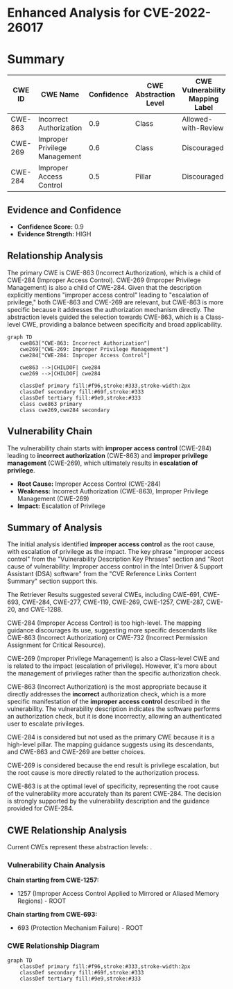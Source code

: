 # Enhanced Analysis for CVE-2022-26017

# Summary
| CWE ID | CWE Name | Confidence | CWE Abstraction Level | CWE Vulnerability Mapping Label | CWE-Vulnerability Mapping Notes |
|---|---|---|---|---|---|
| CWE-863 | Incorrect Authorization | 0.9 | Class | Allowed-with-Review | Primary CWE |
| CWE-269 | Improper Privilege Management | 0.6 | Class | Discouraged | Secondary CWE |
| CWE-284 | Improper Access Control | 0.5 | Pillar | Discouraged | Secondary CWE |

## Evidence and Confidence

*   **Confidence Score:** 0.9
*   **Evidence Strength:** HIGH

## Relationship Analysis
The primary CWE is CWE-863 (Incorrect Authorization), which is a child of CWE-284 (Improper Access Control). CWE-269 (Improper Privilege Management) is also a child of CWE-284. Given that the description explicitly mentions "improper access control" leading to "escalation of privilege," both CWE-863 and CWE-269 are relevant, but CWE-863 is more specific because it addresses the authorization mechanism directly. The abstraction levels guided the selection towards CWE-863, which is a Class-level CWE, providing a balance between specificity and broad applicability.

```mermaid
graph TD
    cwe863["CWE-863: Incorrect Authorization"]
    cwe269["CWE-269: Improper Privilege Management"]
    cwe284["CWE-284: Improper Access Control"]
    
    cwe863 -->|CHILDOF| cwe284
    cwe269 -->|CHILDOF| cwe284

    classDef primary fill:#f96,stroke:#333,stroke-width:2px
    classDef secondary fill:#69f,stroke:#333
    classDef tertiary fill:#9e9,stroke:#333
    class cwe863 primary
    class cwe269,cwe284 secondary
```

## Vulnerability Chain
The vulnerability chain starts with **improper access control** (CWE-284) leading to **incorrect authorization** (CWE-863) and **improper privilege management** (CWE-269), which ultimately results in **escalation of privilege**.
  - **Root Cause:** Improper Access Control (CWE-284)
  - **Weakness:** Incorrect Authorization (CWE-863), Improper Privilege Management (CWE-269)
  - **Impact:** Escalation of Privilege

## Summary of Analysis
The initial analysis identified **improper access control** as the root cause, with escalation of privilege as the impact. The key phrase "improper access control" from the "Vulnerability Description Key Phrases" section and "Root cause of vulnerability: Improper access control in the Intel Driver & Support Assistant (DSA) software" from the "CVE Reference Links Content Summary" section support this.

The Retriever Results suggested several CWEs, including CWE-691, CWE-693, CWE-284, CWE-277, CWE-119, CWE-269, CWE-1257, CWE-287, CWE-20, and CWE-1288.

CWE-284 (Improper Access Control) is too high-level. The mapping guidance discourages its use, suggesting more specific descendants like CWE-863 (Incorrect Authorization) or CWE-732 (Incorrect Permission Assignment for Critical Resource).

CWE-269 (Improper Privilege Management) is also a Class-level CWE and is related to the impact (escalation of privilege). However, it's more about the management of privileges rather than the specific authorization check.

CWE-863 (Incorrect Authorization) is the most appropriate because it directly addresses the **incorrect** authorization check, which is a more specific manifestation of the **improper access control** described in the vulnerability. The vulnerability description indicates the software performs an authorization check, but it is done incorrectly, allowing an authenticated user to escalate privileges.

CWE-284 is considered but not used as the primary CWE because it is a high-level pillar. The mapping guidance suggests using its descendants, and CWE-863 and CWE-269 are better choices.

CWE-269 is considered because the end result is privilege escalation, but the root cause is more directly related to the authorization process.

CWE-863 is at the optimal level of specificity, representing the root cause of the vulnerability more accurately than its parent CWE-284. The decision is strongly supported by the vulnerability description and the guidance provided for CWE-284.


## CWE Relationship Analysis

Current CWEs represent these abstraction levels: .


### Vulnerability Chain Analysis

**Chain starting from CWE-1257:**
- 1257 (Improper Access Control Applied to Mirrored or Aliased Memory Regions) - ROOT


**Chain starting from CWE-693:**
- 693 (Protection Mechanism Failure) - ROOT



### CWE Relationship Diagram

```mermaid
graph TD
    classDef primary fill:#f96,stroke:#333,stroke-width:2px
    classDef secondary fill:#69f,stroke:#333
    classDef tertiary fill:#9e9,stroke:#333
```